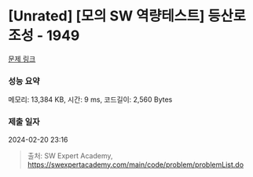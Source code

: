 # [Unrated] [모의 SW 역량테스트] 등산로 조성 - 1949 

[문제 링크](https://swexpertacademy.com/main/code/problem/problemDetail.do?contestProbId=AV5PoOKKAPIDFAUq) 

### 성능 요약

메모리: 13,384 KB, 시간: 9 ms, 코드길이: 2,560 Bytes

### 제출 일자

2024-02-20 23:16



> 출처: SW Expert Academy, https://swexpertacademy.com/main/code/problem/problemList.do